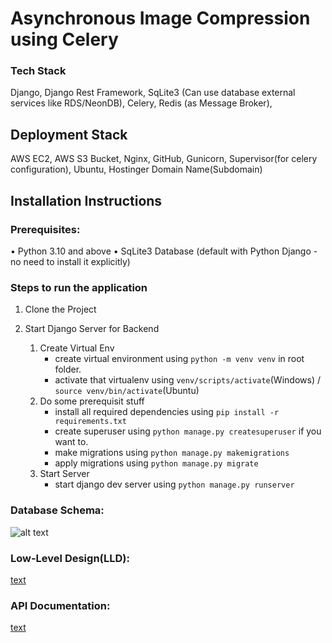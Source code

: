 # Asynchronous Image Compression using Celery

### Tech Stack
Django, Django Rest Framework, SqLite3 (Can use database external services like RDS/NeonDB), Celery, Redis (as Message Broker),

## Deployment Stack
AWS EC2, AWS S3 Bucket, Nginx, GitHub, Gunicorn, Supervisor(for celery configuration), Ubuntu, Hostinger Domain Name(Subdomain)


## Installation Instructions

### Prerequisites:
• Python 3.10 and above
• SqLite3 Database (default with Python Django - no need to install it explicitly)


### Steps to run the application
1) Clone the Project
   
2) Start Django Server for Backend
   1) Create Virtual Env
      - create virtual environment using `python -m venv venv` in root folder.
      - activate that virtualenv using `venv/scripts/activate`(Windows) / `source venv/bin/activate`(Ubuntu)
   2) Do some prerequisit stuff
      - install all required dependencies using `pip install -r requirements.txt`
      - create superuser using `python manage.py createsuperuser` if you want to.
      - make migrations using `python manage.py makemigrations`
      - apply migrations using `python manage.py migrate`
    3) Start Server
       - start django dev server using `python manage.py runserver`


### Database Schema:
![alt text](https://imgcompress-bkt.s3.ap-south-1.amazonaws.com/DBSchema.png)


### Low-Level Design(LLD):
[text](https://imgcompress-bkt.s3.ap-south-1.amazonaws.com/img_compression.drawioFinal.pdf)


### API Documentation:
[text](https://documenter.getpostman.com/view/31971917/2sAYdoF7M5)

